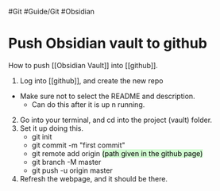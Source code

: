 #Git
#Guide/Git
#Obsidian


# Push Obsidian vault to github

How to push [[Obsidian Vault]] into [[github]].

1. Log into [[github]], and create the new repo
- Make sure not to select the README and description.
	- Can do this after it is up n running.

2. Go into your terminal, and cd into the project (vault) folder.
3. Set it up doing this.
	- git init
	- git commit -m "first commit"
	- git remote add origin <mark style="background: #BBFABBA6;">(path given in the github page)</mark> 
	- git branch -M master
	- git push -u origin master
4. Refresh the webpage, and it should be there.

